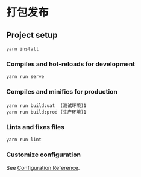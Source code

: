 # 打包发布

## Project setup
```
yarn install
```

### Compiles and hot-reloads for development
```
yarn run serve
```

### Compiles and minifies for production
```
yarn run build:uat  (测试环境)1
yarn run build:prod (生产环境)1
```

### Lints and fixes files
```
yarn run lint
```

### Customize configuration
See [Configuration Reference](https://cli.vuejs.org/config/).